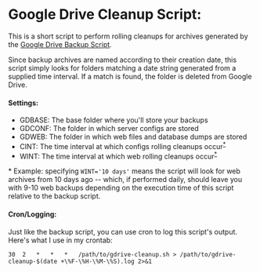# Google Drive Cleanup Script:

This is a short script to perform rolling cleanups for archives generated by the [Google Drive Backup Script][1].

Since backup archives are named according to their creation date, this script simply looks for folders matching a date string generated from a supplied time interval. If a match is found, the folder is deleted from Google Drive.

#### Settings:

- GDBASE: The base folder where you'll store your backups
- GDCONF: The folder in which server configs are stored
- GDWEB: The folder in which web files and database dumps are stored
- CINT: The time interval at which configs rolling cleanups occur<sup>[*](#note)</sup>
- WINT: The time interval at which web rolling cleanups occur<sup>[*](#note)</sup>

<a name="note"></a>* Example: specifying `WINT='10 days'` means the script will look for web archives from 10 days ago -- which, if performed daily, should leave you with 9-10 web backups depending on the execution time of this script relative to the backup script.

#### Cron/Logging:

Just like the backup script, you can use cron to log this script's output. Here's what I use in my crontab:

`30  2   *   *   *   /path/to/gdrive-cleanup.sh > /path/to/gdrive-cleanup-$(date +\%F-\%H-\%M-\%S).log 2>&1`

[1]: ../gdrive-backup/